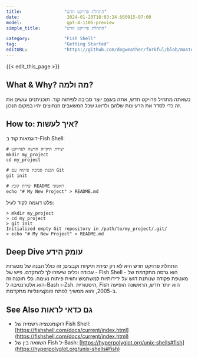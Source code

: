 ```yaml
---
title:                "התחלת פרויקט חדש"
date:                  2024-01-20T18:03:24.660915-07:00
model:                 gpt-4-1106-preview
simple_title:         "התחלת פרויקט חדש"

category:             "Fish Shell"
tag:                  "Getting Started"
editURL:              "https://github.com/dogweather/forkful/blob/master/content/he/fish-shell/starting-a-new-project.md"
---
```


{{< edit_this_page >}}

## What & Why? מה ולמה?
כשאתה מתחיל פרויקט חדש, אתה בעצם יוצר סביבה לפיתוח קוד. תוכניתנים עושים את זה כדי לסדר את הרעיונות שלהם ולדאוג שכל המשאבים הנחוצים יהיו במקום הנכון.

## How to: איך לעשות?
דוגמאות קוד ב-Fish Shell:

```Fish Shell
# יצירת תיקייה חדשה לפרויקט
mkdir my_project
cd my_project

# הכנת סביבת פיתוח עם Git
git init

# יצירת קובץ README ראשוני
echo "# My New Project" > README.md
```

פלט דוגמה לקוד לעיל:
```Fish Shell
> mkdir my_project
> cd my_project
> git init
Initialized empty Git repository in /path/to/my_project/.git/
> echo "# My New Project" > README.md
```

## Deep Dive עומק הידע
התחלת פרויקט חדש היא לא רק יצירת תיקיות וקבצים; זה כולל הבנה של מסגרות עבודה וכלים שיעזרו לך להתקדם. פיש של - Fish Shell - הוא גרסה מתקדמת של מעטפת פקודה שנותנת דגש על ידידותיות למשתמש וחווית פיתוח נעימה. כלי תוכנה זה הוא אלטרנטיבה ל-Bash ו-Zsh. היסטורית, Fish הוא יותר חדש, הראשונה הופיעה ב-2005, והוא ממשיך לפתח פונקציונליות מתקדמת.

## See Also גם כדאי לראות
- דוקומנטציה רשמית של Fish Shell: [https://fishshell.com/docs/current/index.html](https://fishshell.com/docs/current/index.html)
- השוואה בין של Fish ל-Bash: [https://hyperpolyglot.org/unix-shells#fish](https://hyperpolyglot.org/unix-shells#fish)
